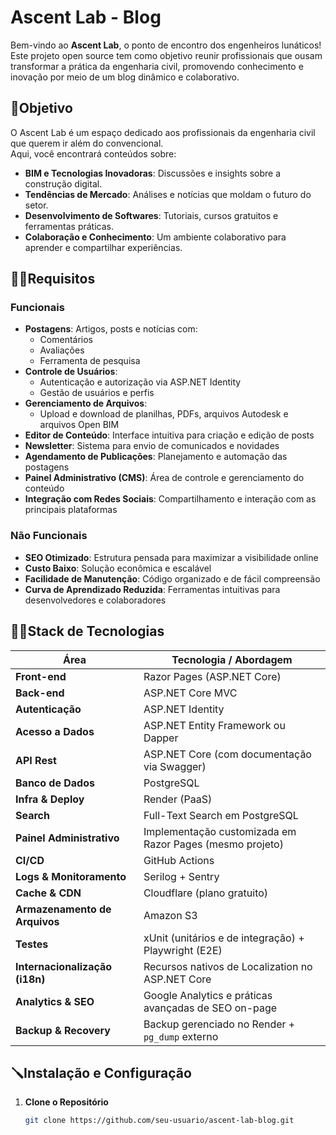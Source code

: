 # Ascent Lab - Blog

Bem-vindo ao **Ascent Lab**, o ponto de encontro dos engenheiros lunáticos!  
Este projeto open source tem como objetivo reunir profissionais que ousam transformar a prática da engenharia civil, promovendo conhecimento e inovação por meio de um blog dinâmico e colaborativo.

## 🎯Objetivo

O Ascent Lab é um espaço dedicado aos profissionais da engenharia civil que querem ir além do convencional.  
Aqui, você encontrará conteúdos sobre:
- **BIM e Tecnologias Inovadoras**: Discussões e insights sobre a construção digital.
- **Tendências de Mercado**: Análises e notícias que moldam o futuro do setor.
- **Desenvolvimento de Softwares**: Tutoriais, cursos gratuitos e ferramentas práticas.
- **Colaboração e Conhecimento**: Um ambiente colaborativo para aprender e compartilhar experiências.

## 🧑‍🚀Requisitos

### Funcionais
- **Postagens**: Artigos, posts e notícias com:
  - Comentários
  - Avaliações
  - Ferramenta de pesquisa
- **Controle de Usuários**:
  - Autenticação e autorização via ASP.NET Identity
  - Gestão de usuários e perfis
- **Gerenciamento de Arquivos**:
  - Upload e download de planilhas, PDFs, arquivos Autodesk e arquivos Open BIM
- **Editor de Conteúdo**: Interface intuitiva para criação e edição de posts
- **Newsletter**: Sistema para envio de comunicados e novidades
- **Agendamento de Publicações**: Planejamento e automação das postagens
- **Painel Administrativo (CMS)**: Área de controle e gerenciamento do conteúdo
- **Integração com Redes Sociais**: Compartilhamento e interação com as principais plataformas

### Não Funcionais
- **SEO Otimizado**: Estrutura pensada para maximizar a visibilidade online
- **Custo Baixo**: Solução econômica e escalável
- **Facilidade de Manutenção**: Código organizado e de fácil compreensão
- **Curva de Aprendizado Reduzida**: Ferramentas intuitivas para desenvolvedores e colaboradores

## 🧑‍💻Stack de Tecnologias

| **Área**                   | **Tecnologia / Abordagem**                                           |
| -------------------------- | ---------------------------------------------------------------------|
| **Front-end**              | Razor Pages (ASP.NET Core)                                             |
| **Back-end**               | ASP.NET Core MVC                                                     |
| **Autenticação**           | ASP.NET Identity                                                     |
| **Acesso a Dados**         | ASP.NET Entity Framework ou Dapper                                   |
| **API Rest**               | ASP.NET Core (com documentação via Swagger)                          |
| **Banco de Dados**         | PostgreSQL                                                           |
| **Infra & Deploy**         | Render (PaaS)                                                        |
| **Search**                 | Full-Text Search em PostgreSQL                                       |
| **Painel Administrativo**  | Implementação customizada em Razor Pages (mesmo projeto)               |
| **CI/CD**                  | GitHub Actions                                                       |
| **Logs & Monitoramento**   | Serilog + Sentry                                                     |
| **Cache & CDN**            | Cloudflare (plano gratuito)                                            |
| **Armazenamento de Arquivos** | Amazon S3                                                      |
| **Testes**                 | xUnit (unitários e de integração) + Playwright (E2E)                   |
| **Internacionalização (i18n)** | Recursos nativos de Localization no ASP.NET Core                |
| **Analytics & SEO**        | Google Analytics e práticas avançadas de SEO on-page                   |
| **Backup & Recovery**      | Backup gerenciado no Render + `pg_dump` externo                        |

## 🪛Instalação e Configuração

1. **Clone o Repositório**
   ```bash
   git clone https://github.com/seu-usuario/ascent-lab-blog.git
